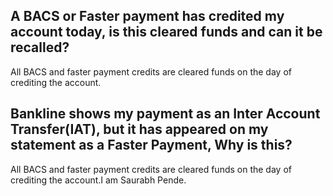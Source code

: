 ## A BACS or Faster payment has credited my account today, is this cleared funds and can it be recalled?
All BACS and faster payment credits are cleared funds on the day of crediting the account.

## Bankline shows my payment as an Inter Account Transfer(IAT), but it has appeared on my statement as a Faster Payment, Why is this?
All BACS and faster payment credits are cleared funds on the day of crediting the account.I am Saurabh Pende.
